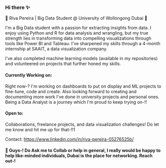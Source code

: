 ### Hi there  ✨

🌟 Riva Pereira | Big Data Student @ University of Wollongong Dubai 🌟

 I'm a Big Data student with a passion for extracting insights from data. I enjoy using Python and R for data analysis and wrangling, but my true strength lies in transforming data into compelling visualizations through tools like Power BI and Tableau. I've sharpened my skills through a 4-month internship at SAAIT, a data visualization company. 
 
 I've also completed machine learning models (available in my repositories) and volunteered on projects that further honed my skills.

 #### Currently Working on:
 
 Right now-? I'm working on dashboards to put on display and ML projects to fine-tune, code and create. Also looking forward to creating and documenting more work I've done in university projects and personal ones. Being a Data Analyst is a journey which I'm proud to keep trying on-!!


 #### Open to: 
 Collaborations, freelance projects, and data visualization challenges! Do let me know and hit me up for that-!!1

 Contact: https://www.linkedin.com/in/riva-pereira-05276525b/
 
 #### 💬 Guys-! Do Ask me to Collab or help in general, I really would be happy to help like-minded individuals, Dubai is the place for networking. Reach out-!





